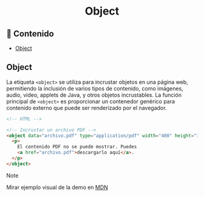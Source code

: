 <h1 align='center'>Object</h1>

<h2>📑 Contenido</h2>

- [Object](#object)

## Object

La etiqueta `<object>` se utiliza para incrustar objetos en una página web, permitiendo la inclusión de varios tipos de contenido, como imágenes, audio, video, applets de Java, y otros objetos incrustables. La función principal de `<object>` es proporcionar un contenedor genérico para contenido externo que puede ser renderizado por el navegador.

```html
<!-- HTML -->

<!-- Incrustar un archivo PDF -->
<object data="archivo.pdf" type="application/pdf" width="400" height="300">
  <p>
    El contenido PDF no se puede mostrar. Puedes
    <a href="archivo.pdf">descargarlo aquí</a>.
  </p>
</object>
```

> [!NOTE]
>
> Mirar ejemplo visual de la demo en [MDN](https://developer.mozilla.org/es/docs/Web/HTML/Element/object)
